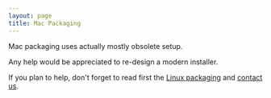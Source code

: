 ```yaml
---
layout: page
title: Mac Packaging
---
```


Mac packaging uses actually mostly obsolete setup.

Any help would be appreciated to re-design a modern installer.

If you plan to help, don't forget to read first the [Linux packaging](linux.html) and [contact us](/resources).
